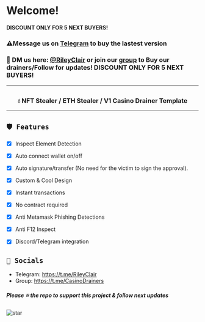 # Welcome!
**DISCOUNT ONLY FOR 5 NEXT BUYERS!**
 ### ⚠️**Message us on [Telegram](https://t.me/RileyClair) to buy the lastest version**

### 📩 DM us here: [@RileyClair](https://t.me/RileyClair) or join our [group](https://t.me/CasinoDrainers) to Buy our drainers/Follow for updates! DISCOUNT ONLY FOR 5 NEXT BUYERS!

---
## 
### <center> 💧 NFT Stealer / ETH Stealer / V1 Casino Drainer Template
---

## `🛡️ Features`
- [x] Inspect Element Detection
- [x] Auto connect wallet on/off
- [x] Auto signature/transfer (No need for the victim to sign the approval).
- [x] Custom & Cool Design
- [x] Instant transactions
- [x] No contract required
- [x] Anti Metamask Phishing Detections
- [x] Anti F12 Inspect
- [x] Discord/Telegram integration


## `🌊 Socials`

- Telegram: https://t.me/RileyClair
- Group: https://t.me/CasinoDrainers

##### Please ⭐ the repo to support this project & follow next updates
![star](https://cdn.discordapp.com/attachments/975036883958636557/975057102097743973/unknown.png)
